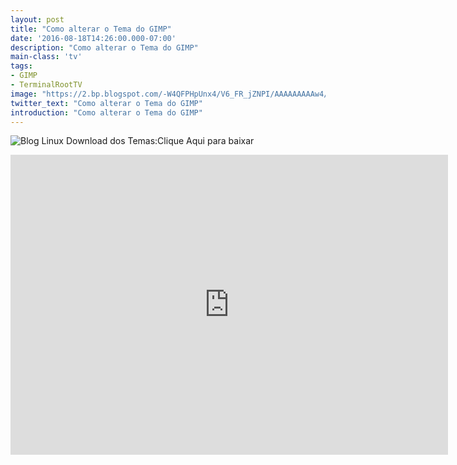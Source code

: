```yaml
---
layout: post
title: "Como alterar o Tema do GIMP"
date: '2016-08-18T14:26:00.000-07:00'
description: "Como alterar o Tema do GIMP"
main-class: 'tv'
tags:
- GIMP
- TerminalRootTV
image: "https://2.bp.blogspot.com/-W4QFPHpUnx4/V6_FR_jZNPI/AAAAAAAAAw4/N7V1nHqRFNAJ0t3QHeyDk7GRTAZldxvbACLcB/s72-c/como-alterar-tema-gimp.png"
twitter_text: "Como alterar o Tema do GIMP"
introduction: "Como alterar o Tema do GIMP"
---
```

![Blog Linux](https://2.bp.blogspot.com/-W4QFPHpUnx4/V6_FR_jZNPI/AAAAAAAAAw4/N7V1nHqRFNAJ0t3QHeyDk7GRTAZldxvbACLcB/s400/como-alterar-tema-gimp.png "Blog Linux")
Download dos Temas:Clique Aqui para baixar
<iframe allowfullscreen="" frameborder="0" height="480" src="https://www.youtube.com/embed/7YycV67IuEg" width="700"><iframe>
